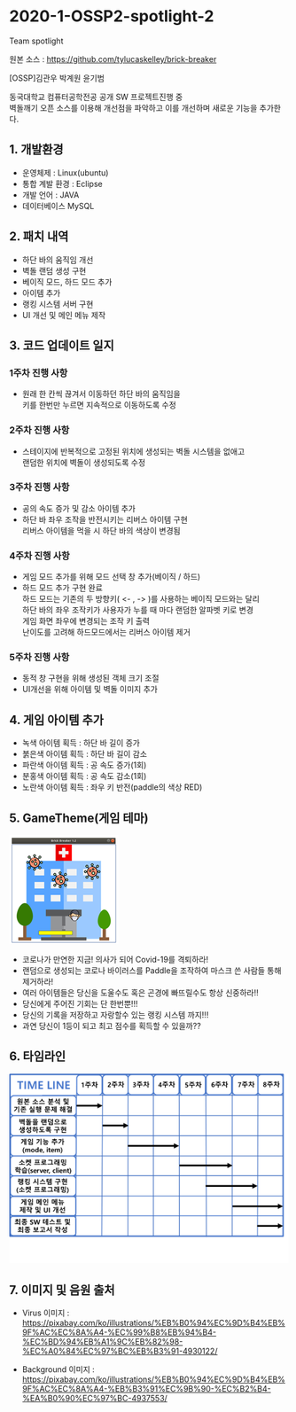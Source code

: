 # 2020-1-OSSP2-spotlight-2
Team spotlight

원본 소스 : https://github.com/tylucaskelley/brick-breaker

[OSSP]김관우 박계원 윤기범

동국대학교 컴퓨터공학전공 공개 SW 프로젝트진행 중  
벽돌깨기 오픈 소스를 이용해 개선점을 파악하고 이를 개선하며 새로운 기능을 추가한다.  

## 1. 개발환경

 - 운영체제 : Linux(ubuntu)  
 - 통합 계발 환경 : Eclipse  
 - 개발 언어 : JAVA  
 - 데이터베이스 MySQL  

## 2. 패치 내역

 - 하단 바의 움직임 개선  
 - 벽돌 랜덤 생성 구현  
 - 베이직 모드, 하드 모드 추가  
 - 아이템 추가  
 - 랭킹 시스템 서버 구현  
 - UI 개선 및 메인 메뉴 제작  

## 3. 코드 업데이트 일지

### 1주차 진행 사항  
 + 원래 한 칸씩 끊겨서 이동하던 하단 바의 움직임을   
   키를 한번만 누르면 지속적으로 이동하도록 수정   
### 2주차 진행 사항  
 + 스테이지에 반복적으로 고정된 위치에 생성되는 벽돌 시스템을 없애고  
   랜덤한 위치에 벽돌이 생성되도록 수정  
### 3주차 진행 사항   
 + 공의 속도 증가 및 감소 아이템 추가  
 + 하단 바 좌우 조작을 반전시키는 리버스 아이템 구현  
   리버스 아이템을 먹을 시 하단 바의 색상이 변경됨  
### 4주차 진행 사항  
 + 게임 모드 추가를 위해 모드 선택 창 추가(베이직 / 하드)  
 + 하드 모드 추가 구현 완료  
  하드 모드는 기존의 두 방향키( <- , -> )를 사용하는 베이직 모드와는 달리    
  하단 바의 좌우 조작키가 사용자가 누를 때 마다 랜덤한 알파벳 키로 변경  
  게임 화면 좌우에 변경되는 조작 키 출력  
  난이도를 고려해 하드모드에서는 리버스 아이템 제거    

### 5주차 진행 사항
 + 동적 창 구현을 위해 생성된 객체 크기 조절
 + UI개선을 위해 아이템 및 벽돌 이미지 추가

## 4. 게임 아이템 추가
- 녹색 아이템 획득 : 하단 바 길이 증가
- 붉은색 아이템 획득 : 하단 바 길이 감소
- 파란색 아이템 획득 : 공 속도 증가(1회)
- 분홍색 아이템 획득 : 공 속도 감소(1회)
- 노란색 아이템 획득 : 좌우 키 반전(paddle의 색상 RED)

## 5. GameTheme(게임 테마)
<img src="res/thumbnail.jpg">

- 코로나가 만연한 지금! 의사가 되어 Covid-19를 격퇴하라!
- 랜덤으로 생성되는 코로나 바이러스를 Paddle을 조작하여 마스크 쓴 사람들 통해 제거하라!
- 여러 아이템들은 당신을 도울수도 혹은 곤경에 빠뜨릴수도 항상 신중하라!!
- 당신에게 주어진 기회는 단 한번뿐!!!
- 당신의 기록을 저장하고 자랑할수 있는 랭킹 시스템 까지!!!
- 과연 당신이 1등이 되고 최고 점수를 획득할 수 있을까??

## 6. 타임라인
<img src="res/timeline.png">

## 7. 이미지 및 음원 출처
- Virus 이미지 : https://pixabay.com/ko/illustrations/%EB%B0%94%EC%9D%B4%EB%9F%AC%EC%8A%A4-%EC%99%B8%EB%94%B4-%EC%BD%94%EB%A1%9C%EB%82%98-%EC%A0%84%EC%97%BC%EB%B3%91-4930122/

- Background 이미지 :  https://pixabay.com/ko/illustrations/%EB%B0%94%EC%9D%B4%EB%9F%AC%EC%8A%A4-%EB%B3%91%EC%9B%90-%EC%B2%B4-%EA%B0%90%EC%97%BC-4937553/
